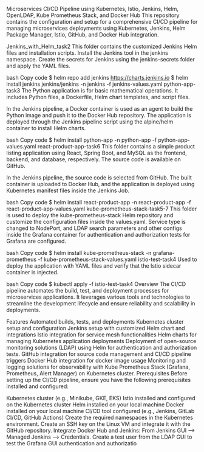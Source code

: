 
Microservices CI/CD Pipeline using Kubernetes, Istio, Jenkins, Helm, OpenLDAP, Kube Prometheus Stack, and Docker Hub
This repository contains the configuration and setup for a comprehensive CI/CD pipeline for managing microservices deployments using Kubernetes, Jenkins, Helm Package Manager, Istio, GitHub, and Docker Hub integration.

Jenkins_with_Helm_task2
This folder contains the customized Jenkins Helm files and installation scripts. Install the Jenkins tool in the jenkins namespace. Create the secrets for Jenkins using the jenkins-secrets folder and apply the YAML files.

bash
Copy code
$ helm repo add jenkins https://charts.jenkins.io
$ helm install jenkins jenkins/jenkins -n jenkins -f jenkins-values.yaml
python-app-task3
The Python application is for basic mathematical operations. It includes Python files, a Dockerfile, Helm chart templates, and script files.

In the Jenkins pipeline, a Docker container is used as an agent to build the Python image and push it to the Docker Hub repository. The application is deployed through the Jenkins pipeline script using the alpine/helm container to install Helm charts.

bash
Copy code
$ helm install python-app -n python-app -f python-app-values.yaml
react-product-app-task6
This folder contains a simple product listing application using React, Spring Boot, and MySQL as the frontend, backend, and database, respectively. The source code is available on GitHub.

In the Jenkins pipeline, the source code is selected from GitHub. The built container is uploaded to Docker Hub, and the application is deployed using Kubernetes manifest files inside the Jenkins Job.

bash
Copy code
$ helm install react-product-app -n react-product-app -f react-product-app-values.yaml
kube-prometheus-stack-task5-7
This folder is used to deploy the kube-prometheus-stack Helm repository and customize the configuration files inside the values.yaml. Service type is changed to NodePort, and LDAP search parameters and other configs inside the Grafana container for authentication and authorization tests for Grafana are configured.

bash
Copy code
$ helm install kube-prometheus-stack -n grafana-prometheus -f kube-prometheus-stack-values.yaml
istio-test-task4
Used to deploy the application with YAML files and verify that the Istio sidecar container is injected.

bash
Copy code
$ kubectl apply -f istio-test-task4
Overview
The CI/CD pipeline automates the build, test, and deployment processes for microservices applications. It leverages various tools and technologies to streamline the development lifecycle and ensure reliability and scalability in deployments.

Features
Automated builds, tests, and deployments
Kubernetes cluster setup and configuration
Jenkins setup with customized Helm chart and integrations
Istio integration for service mesh functionalities
Helm charts for managing Kubernetes application deployments
Deployment of open-source monitoring solutions (LDAP) using Helm for authentication and authorization tests.
GitHub integration for source code management and CI/CD pipeline triggers
Docker Hub integration for docker image usage
Monitoring and logging solutions for observability with Kube Prometheus Stack (Grafana, Prometheus, Alert Manager) on Kubernetes cluster.
Prerequisites
Before setting up the CI/CD pipeline, ensure you have the following prerequisites installed and configured:

Kubernetes cluster (e.g., Minikube, GKE, EKS)
Istio installed and configured on the Kubernetes cluster
Helm installed on your local machine
Docker installed on your local machine
CI/CD tool configured (e.g., Jenkins, GitLab CI/CD, GitHub Actions)
Create the required namespaces in the Kubernetes environment.
Create an SSH key on the Linux VM and integrate it with the GitHub repository.
Integrate Docker Hub and Jenkins: From Jenkins GUI --> Managed Jenkins --> Credentials.
Create a test user from the LDAP GUI to test the Grafana GUI authentication and authorizatio
